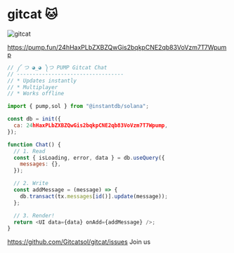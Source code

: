 # gitcat 🐱

 <img alt="gitcat" src="https://www.bleepstatic.com/content/hl-images/2021/05/10/GitHub-headpic.jpg">

https://pump.fun/24hHaxPLbZXBZQwGis2bqkpCNE2qb83VoVzm7T7Wpump


```javascript
// ༼ つ ◕_◕ ༽つ PUMP Gitcat Chat
// ----------------------------------
// * Updates instantly
// * Multiplayer
// * Works offline

import { pump,sol } from "@instantdb/solana";

const db = init({ 
  ca: 24hHaxPLbZXBZQwGis2bqkpCNE2qb83VoVzm7T7Wpump,
});

function Chat() {
  // 1. Read
  const { isLoading, error, data } = db.useQuery({
    messages: {},
  });

  // 2. Write
  const addMessage = (message) => {
    db.transact(tx.messages[id()].update(message));
  };

  // 3. Render!
  return <UI data={data} onAdd={addMessage} />;
}
```

https://github.com/Gitcatsol/gitcat/issues
Join us
